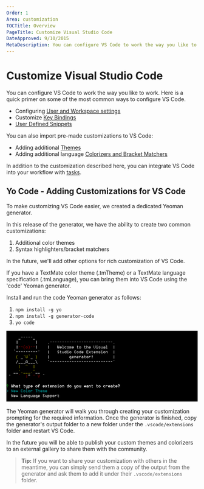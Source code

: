 ```yaml
---
Order: 1
Area: customization
TOCTitle: Overview
PageTitle: Customize Visual Studio Code
DateApproved: 9/10/2015
MetaDescription: You can configure VS Code to work the way you like to work.  Here is a quick primer on some of the most common ways to configure VS Code.
---
```


# Customize Visual Studio Code
You can configure VS Code to work the way you like to work.  Here is a quick primer on some of the most common ways to configure VS Code.
* Configuring [User and Workspace settings](/docs/customization/userandworkspace.md)
* Customize [Key Bindings](/docs/customization/keybindings.md)
* [User Defined Snippets](/docs/customization/userdefinedsnippets.md)

You can also import pre-made customizations to VS Code:
* Adding additional [Themes](/docs/customization/themes.md)
* Adding additional language [Colorizers and Bracket Matchers](/docs/customization/colorizer.md)
 
In addition to the customization described here, you can integrate VS Code into your workflow with [tasks](/docs/editor/tasks.md).

## Yo Code - Adding Customizations for VS Code
To make customizing VS Code easier, we created a dedicated Yeoman generator.  

In this release of the generator, we have the ability to create two common customizations:

1. Additional color themes 
2. Syntax highlighters/bracket matchers

In the future, we'll add other options for rich customization of VS Code.

If you have a TextMate color theme (.tmTheme) or a TextMate language specification (.tmLanguage), you can bring them into VS Code using the 'code' Yeoman generator.

Install and run the code Yeoman generator as follows:
1. `npm install -g yo`
2. `npm install -g generator-code`
3. `yo code`

![yo code](images/overview/yocode.png)

The Yeoman generator will walk you through creating your customization prompting for the required information.  Once the generator is finished, copy the generator's output folder to a new folder under the `.vscode/extensions` folder and restart VS Code. 

In the future you will be able to publish your custom themes and colorizers to an external gallery to share them with the community.

>**Tip:** If you want to share your customization with others in the meantime, you can simply send them a copy of the output from the generator and ask them to add it under their `.vscode/extensions` folder.
